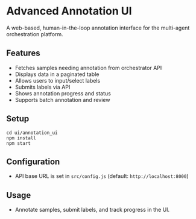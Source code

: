 # Advanced Annotation UI

A web-based, human-in-the-loop annotation interface for the multi-agent orchestration platform.

## Features
- Fetches samples needing annotation from orchestrator API
- Displays data in a paginated table
- Allows users to input/select labels
- Submits labels via API
- Shows annotation progress and status
- Supports batch annotation and review

## Setup

```
cd ui/annotation_ui
npm install
npm start
```

## Configuration
- API base URL is set in `src/config.js` (default: `http://localhost:8000`)

## Usage
- Annotate samples, submit labels, and track progress in the UI.